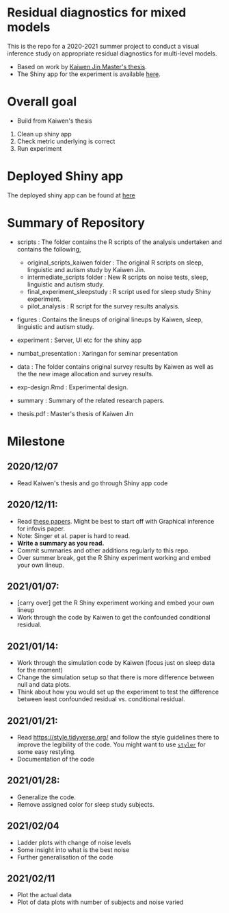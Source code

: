 # Residual diagnostics for mixed models

This is the repo for a 2020-2021 summer project to conduct a visual inference study on appropriate residual diagnostics for multi-level models. 

* Based on work by [Kaiwen Jin Master's thesis](https://github.com/kaiwenjanet/master).
* The Shiny app for the experiment is available [here](https://kaiwen-jin.shinyapps.io/experiment/).

# Overall goal

* Build from Kaiwen's thesis

1. Clean up shiny app
2. Check metric underlying is correct
3. Run experiment 

# Deployed Shiny app
The deployed shiny app can be found at [here](https://ebsmonash.shinyapps.io/visual-inference-study/)

# Summary of Repository 

+ scripts : The folder contains the R scripts of the analysis undertaken and contains the following, 
  + original_scripts_kaiwen folder : The original R scripts on sleep, linguistic and autism study by Kaiwen Jin.
  + intermediate_scripts folder    : New R scripts on noise tests, sleep, linguistic and autism study.
  + final_experiment_sleepstudy    : R script used for sleep study Shiny experiment. 
  + pilot_analysis : R script for the survey results analysis.  
  
+ figures : Contains the lineups of original lineups by Kaiwen, sleep, linguistic and autism study. 
+ experiment : Server, UI etc for the shiny app
+ numbat_presentation : Xaringan for seminar presentation
+ data : The folder contains original survey results by Kaiwen as well as the the new image allocation and survey results. 
+ exp-design.Rmd : Experimental design. 
+ summary : Summary of the related research papers.
+ thesis.pdf : Master's thesis of Kaiwen Jin
  
# Milestone

## 2020/12/07

* Read Kaiwen's thesis and go through Shiny app code 

## 2020/12/11: 

* Read [these papers](https://paperpile.com/shared/dxNYN7). Might be best to start off with Graphical inference for infovis paper. 
* Note: Singer et al. paper is hard to read. 
* **Write a summary as you read.** 
* Commit summaries and other additions regularly to this repo.
* Over summer break, get the R Shiny experiment working and embed your own lineup.

## 2021/01/07:

* [carry over] get the R Shiny experiment working and embed your own lineup
* Work through the code by Kaiwen to get the confounded conditional residual.

## 2021/01/14:

* Work through the simulation code by Kaiwen (focus just on sleep data for the moment)
* Change the simulation setup so that there is more difference between null and data plots. 
* Think about how you would set up the experiment to test the 
 difference between least confounded residual vs. conditional residual. 
 
## 2021/01/21:

* Read https://style.tidyverse.org/ and follow the style guidelines there to improve the legibility of the code. You might want to use [`styler`](https://github.com/r-lib/styler) for some easy restyling.
* Documentation of the code

## 2021/01/28:

* Generalize the code. 
* Remove assigned color for sleep study subjects. 

## 2021/02/04

* Ladder plots with change of noise levels 
* Some insight into what is the best noise
* Further generalisation of the code 

## 2021/02/11

* Plot the actual data 
* Plot of data plots with number of subjects and noise varied

